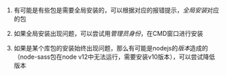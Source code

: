1. 有可能是有些包是需要全局安装的，可以根据对应的报错提示，*全局安装*对应的包

2. 如果全局安装出现问题，可以尝试用*管理员身份*，在CMD窗口进行安装

3. 如果是某个库包的安装始终出现问题，那么有可能是nodejs的*版本*造成的（node-sass包在node v12中无法运行，需要安装v10版本），可以尝试降低版本